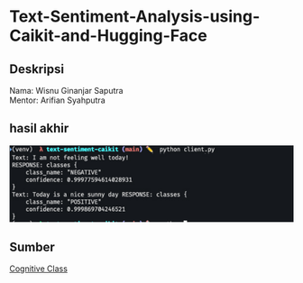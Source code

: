 # Text-Sentiment-Analysis-using-Caikit-and-Hugging-Face

## Deskripsi

Nama: Wisnu Ginanjar Saputra <br>
Mentor: Arifian Syahputra

## hasil akhir
![hasil](./images/result.jpg)

## Sumber
[Cognitive Class](https://cognitiveclass.ai/courses/text-sentiment-analysis-using-caikit-and-hugging-face)
